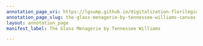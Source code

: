```yaml
---
annotation_page_uri: https://lgsump.github.io/digitalization-florilegium/annotations/the-glass-menagerie-by-tennessee-williams-canvas-1-336-117702.json
annotation_page_slug: the-glass-menagerie-by-tennessee-williams-canvas-1-336-117702
layout: annotation_page
manifest_label: The Glass Menagerie by Tennessee Williams

---
```

